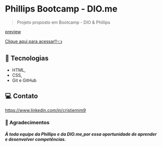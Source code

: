 # Phillips Bootcamp - DIO.me 

> Projeto proposto em Bootcamp - DIO & Phillips

[preview](./.github/preview.jpg)

[Clique aqui para acessar!!👈](https://tiemi9.github.io/Phillips-Bootcamp-DIO)

## 📡 Tecnologias

- HTML,
- CSS,
-  Git e GitHub 

##  💻 Contato

https://www.linkedin.com/in/cristiemim9

 ### 🎉 Agradecimentos 
##### À toda equipe da Phillips e da DIO.me,por essa oportunidade de aprender e desenvolver competências.